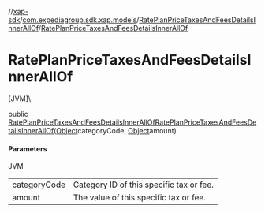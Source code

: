 //[xap-sdk](../../../index.md)/[com.expediagroup.sdk.xap.models](../index.md)/[RatePlanPriceTaxesAndFeesDetailsInnerAllOf](index.md)/[RatePlanPriceTaxesAndFeesDetailsInnerAllOf](-rate-plan-price-taxes-and-fees-details-inner-all-of.md)

# RatePlanPriceTaxesAndFeesDetailsInnerAllOf

[JVM]\

public [RatePlanPriceTaxesAndFeesDetailsInnerAllOf](index.md)[RatePlanPriceTaxesAndFeesDetailsInnerAllOf](-rate-plan-price-taxes-and-fees-details-inner-all-of.md)([Object](https://docs.oracle.com/javase/8/docs/api/java/lang/Object.html)categoryCode, [Object](https://docs.oracle.com/javase/8/docs/api/java/lang/Object.html)amount)

#### Parameters

JVM

| | |
|---|---|
| categoryCode | Category ID of this specific tax or fee. |
| amount | The value of this specific tax or fee. |
